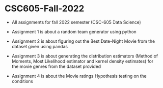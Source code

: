 # CSC605-Fall-2022
- All assignments for fall 2022 semester (CSC-605 Data Science)

- Assignment 1 is about a random team generator using python
- Assignment 2 is about figuring out the Best Date-Night Movie from the dataset given using pandas
- Assignment 3 is about generating the distribution estimators (Method of Moments, Most Likelihood estimator and kernel density estimates) for the movie genres from the dataset provided
- Assignment 4 is about the Movie ratings Hypothesis testing on the conditions


